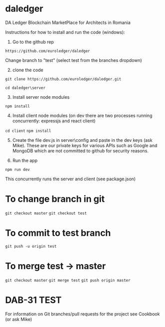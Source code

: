 # daledger
DA Ledger Blockchain MarketPlace for Architects in Romania

Instructions for how to install and run the code (windows):

1. Go to the github rep

`https://github.com/euroledger/daledger`

Change branch to "test" (select test from the branches dropdown)

2. clone the code

`git clone https://github.com/euroledger/daledger.git`

`cd daledger\server`

3. Install server node modules

`npm install`

4. Install client node modules (on dev there are two processes running concurrently: expressjs and react client)

`cd client`
`npm install` 

5. Create the file dev.js in server\config and paste in the dev keys (ask Mike).
These are our private keys for various APIs such as Google and MongoDB which are not committed to github for security reasons.

6. Run the app

`npm run dev`

This concurrently runs the server and client (see package.json)

# To change branch in git
`git checkout master`
`git checkout test`

# To commit to test branch

`git push -u origin test`

# To merge test -> master

`git checkout master`
`git merge test`
`git push origin master`


# DAB-31 TEST 
For information on Git branches/pull requests for the project see Cookbook (or ask Mike)